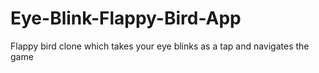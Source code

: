 # Eye-Blink-Flappy-Bird-App
Flappy bird clone which takes your eye blinks as a tap and navigates the game
